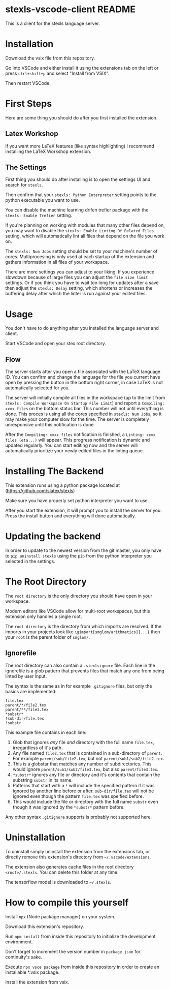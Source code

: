 # stexls-vscode-client README

This is a client for the stexls language server.


# Installation

Download the vsix file from this repository.

Go into VSCode and either install it using the extensions tab on the left or
press `ctrl+shift+p` and select "Install from VSIX".

Then restart VSCode.


# First Steps

Here are some thing you should do after you first installed the extension.


## Latex Workshop

If you want more LaTeX features (like syntax highlighting) I recommend installing the LaTeX Workshop extension.


## The Settings

First thing you should do after installing is to open the settings UI and search for `stexls`.


Then confirm that your `stexls: Python Interpreter` setting points to the python executable you want to use.


You can disable the machine learning drifen trefier package
with the `stexls: Enable Trefier` setting.


If you're planning on working with modules that many other files
depend on, you may want to disable the `stexls: Enable Linting Of Related Files` setting, which will automatically lint all files
that depend on the file you work on.


The `stexls: Num Jobs` setting should be set to your machine's number
of cores. Multiprocesing is only used at each startup of the extension
and gathers information in all files of your workspace.


There are more settings you can adjust to your liking.
If you experience slowdown because of large files you can adjust the `file size limit` settings. Or if you think you have to wait too long for updates after a save then adjust the `stexls: Delay` setting, which 
shortens or increases the buffering delay after which the linter is run against your edited files.

# Usage

You don't have to do anything after you installed the language server and client.

Start VSCode and open your stex root directory.

## Flow

The server starts after you open a file assosiated with
the LaTeX language ID. You can confirm and change the language for the file you current have open by pressing the
button in the bottom right corner, in case LaTeX is not
automatically selected for you.

The server will initially compile all files in the workspace (up to the limit from `stexls: Compile Workspace On Startup File Limit`) and report a `Compiling: xxxx files` on the bottom status bar. This number will not until everything is done. This proces is using all the cores specified in `stexls: Num Jobs`, so it may make your computer slow for the time. The server is completely unresponsive until this notification is done.

After the `Compiling: xxxx files` notification is finished,
a `Linting: xxxx files (eta...)` will appear. This
progress notification is dynamic and updated regularly.
You can start editing now and the server will automatically
prioritize your newly edited files in the linting queue.

# Installing The Backend

This extension runs using a python package located at (https://github.com/slatex/stexls)

Make sure you have properly set python interpreter you want to use.

After you start the extension, it will prompt you to install the server for you. Press the install button and
everything will done automatically.


# Updating the backend

In order to update to the newest version from the git master, you only have to `pip uninstall stexls` using the `pip` from the python interpreter you selected in the settings.

# The Root Directory

The `root directory` is the only directory you should have open in your
workspace.

Modern editors like VSCode allow for multi-root workspaces, but
this extension only handles a single root.

The `root directory` is the directory from which imports are resolved.
If the imports in your projects look like `\gimport[smglom/arithmetics]{...}` then your `root` is the parent folder of `smglom/`.

## Ignorefile

The root directory can also contain a `.stexlsignore` file.
Each line in the ignorefile is a glob pattern that prevents files
that match any one from being linted by user input.

The syntax is the same as in for example `.gitignore` files, but
only the basics are implemented:

```
file.tex
parent/*/file2.tex
parent/**/file3.tex
*substr*
!sub-dir/file.tex
!substr
```

This example file contains in each line:
1. Glob that ignores _any_ file _and_ directory with the full name `file.tex`, irregardless of it's path.
2. Any file named `file2.tex` that is contained in a sub-directory of `parent`. For example `parent/sub/file2.tex`, but not `parent/sub1/sub2/file2.tex`.
3. This is a globstar that matches any number of subdirectories. This would ignore `parent/sub1/sub2/file3.tex`, but also `parent/file3.tex`.
4. `*substr*` ignores any file or directory and it's contents that contain the substring `substr` in its name.
5. Patterns that start with a `!` will include the specified pattern if it was ignored by another line before or after. `sub-dir/file.tex` will not be ignored even though the pattern `file.tex` was speified before.
6. This would include the file or directory with the full name `substr` even though it was ignored by the `*substr*` pattern before.

Any other syntax `.gitignore` supports is probably not supported here.


# Uninstallation

To uninstall simply uninstall the extension from the extensions tab,
or directly remove this extension's directory from `~/.vscode/extensions`.


The extension also generates cache files in the root directory `<root>/.stexls`. You can delete this folder at any time.


The tensorflow model is downloaded to `~/.stexls`.


# How to compile this yourself

Install `npx` (Node package manager) on your system.

Download this extension's repository.

Run `npm install` from inside this repository to initialize the development environment.

Don't forget to increment the version number in `package.json` for continuity's sake.

Execute `npx vsce package` from inside this repository in order to create an installable *.vsix package.

Install the extension from vsix.
